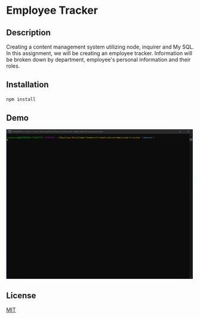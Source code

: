 # Employee Tracker


## Description
Creating a content management system utilizing node, inquirer and My SQL. In this assignment, we will be creating an employee tracker. Information will be broken down by department, employee's personal information and their roles.


## Installation
```bash
npm install
```

## Demo

<img src="/demo/employee-tracker.gif" width="500" height="400"/>

## License
[MIT](https://choosealicense.com/licenses/mit/)
